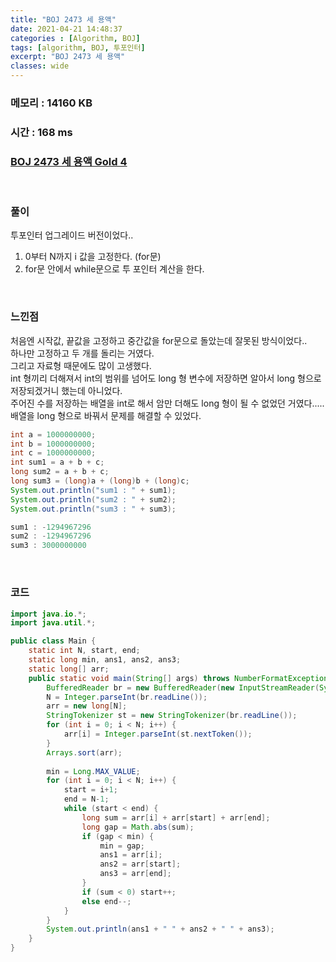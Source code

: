 ```yaml
---
title: "BOJ 2473 세 용액"
date: 2021-04-21 14:48:37
categories : [Algorithm, BOJ]
tags: [algorithm, BOJ, 투포인터]
excerpt: "BOJ 2473 세 용액"
classes: wide
---
```


### 메모리 : 14160 KB
### 시간 : 168 ms
### [BOJ 2473 세 용액 Gold 4](https://www.acmicpc.net/problem/2473)

<br>

### 풀이

투포인터 업그레이드 버전이었다..
1. 0부터 N까지 i 값을 고정한다. (for문)
2. for문 안에서 while문으로 투 포인터 계산을 한다.

<br>

### 느낀점

처음엔 시작값, 끝값을 고정하고 중간값을 for문으로 돌았는데 잘못된 방식이었다.. <br>
하나만 고정하고 두 개를 돌리는 거였다. <br>
그리고 자료형 때문에도 많이 고생했다. <br>
int 형끼리 더해져서 int의 범위를 넘어도 long 형 변수에 저장하면 알아서 long 형으로 저장되겠거니 했는데 아니었다. <br>
주어진 수를 저장하는 배열을 int로 해서 암만 더해도 long 형이 될 수 없었던 거였다..... <br>
배열을 long 형으로 바꿔서 문제를 해결할 수 있었다. <br>

```java
int a = 1000000000;
int b = 1000000000;
int c = 1000000000;
int sum1 = a + b + c;
long sum2 = a + b + c;
long sum3 = (long)a + (long)b + (long)c;
System.out.println("sum1 : " + sum1);
System.out.println("sum2 : " + sum2);
System.out.println("sum3 : " + sum3);

sum1 : -1294967296
sum2 : -1294967296
sum3 : 3000000000
```

<br>

### 코드

```java
import java.io.*;
import java.util.*;

public class Main {
	static int N, start, end;
	static long min, ans1, ans2, ans3;
	static long[] arr;
	public static void main(String[] args) throws NumberFormatException, IOException {
		BufferedReader br = new BufferedReader(new InputStreamReader(System.in));
		N = Integer.parseInt(br.readLine());
		arr = new long[N];
		StringTokenizer st = new StringTokenizer(br.readLine());
		for (int i = 0; i < N; i++) {
			arr[i] = Integer.parseInt(st.nextToken());
		}
		Arrays.sort(arr);
		
		min = Long.MAX_VALUE;
		for (int i = 0; i < N; i++) {
			start = i+1;
			end = N-1;
			while (start < end) {
				long sum = arr[i] + arr[start] + arr[end];
				long gap = Math.abs(sum);
				if (gap < min) {
					min = gap;
					ans1 = arr[i];
					ans2 = arr[start];
					ans3 = arr[end];
				}
				if (sum < 0) start++;
				else end--;
			}
		}
		System.out.println(ans1 + " " + ans2 + " " + ans3);
	}
}

```
